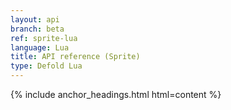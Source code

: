 ```yaml
---
layout: api
branch: beta
ref: sprite-lua
language: Lua
title: API reference (Sprite)
type: Defold Lua
---
```

{% include anchor_headings.html html=content %}
